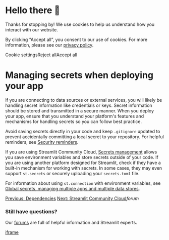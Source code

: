 # Hello there 👋

Thanks for stopping by! We use cookies to help us understand how you interact with our website.

By clicking “Accept all”, you consent to our use of cookies. For more information, please see our [privacy policy](https://docs.streamlit.io/deploy/concepts/www.streamlit.io/privacy-policy).

Cookie settingsReject allAccept all

# Managing secrets when deploying your app

If you are connecting to data sources or external services, you will likely be handling secret information like credentials or keys. Secret information should be stored and transmitted in a secure manner. When you deploy your app, ensure that you understand your platform's features and mechanisms for handling secrets so you can follow best practice.

Avoid saving secrets directly in your code and keep `.gitignore` updated to prevent accidentally committing a local secret to your repository. For helpful reminders, see [Security reminders](https://docs.streamlit.io/develop/concepts/connections/security-reminders).

If you are using Streamlit Community Cloud, [Secrets management](https://docs.streamlit.io/deploy/streamlit-community-cloud/deploy-your-app/secrets-management) allows you save environment variables and store secrets outside of your code. If you are using another platform designed for Streamlit, check if they have a built-in mechanism for working with secrets. In some cases, they may even support `st.secrets` or securely uploading your `secrets.toml` file.

For information about using `st.connection` with environment variables, see [Global secrets, managing multiple apps and multiple data stores](https://docs.streamlit.io/develop/concepts/connections/connecting-to-data#global-secrets-managing-multiple-apps-and-multiple-data-stores).

[Previous: Dependencies](https://docs.streamlit.io/deploy/concepts/dependencies) [Next: Streamlit Community Cloud](https://docs.streamlit.io/deploy/streamlit-community-cloud)_forum_

### Still have questions?

Our [forums](https://discuss.streamlit.io/) are full of helpful information and Streamlit experts.

[iframe](https://www.google.com/recaptcha/enterprise/anchor?ar=1&k=6Lck4YwlAAAAAEIE1hR--varWp0qu9F-8-emQn2v&co=aHR0cHM6Ly9kb2NzLnN0cmVhbWxpdC5pbzo0NDM.&hl=en&v=J79K9xgfxwT6Syzx-UyWdD89&size=invisible&cb=xzya0ovf6k1z)